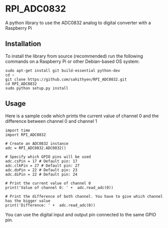 # RPI_ADC0832
A python library to use the ADC0832 analog to digital converter with a Raspberry Pi

## Installation

To install the library from source (recommended) run the following commands on a Raspberry Pi or other Debian-based OS system:

    sudo apt-get install git build-essential python-dev
    cd ~
    git clone https://github.com/sahithyen/RPI_ADC0832.git
    cd RPI_ADC0832
    sudo python setup.py install

## Usage

Here is a sample code which prints the current value of channel 0 and the difference between channel 0 and channel 1

    import time
    import RPI_ADC0832

    # Create an ADC0832 instance
    adc = RPI_ADC0832.ADC0832()

    # Specify which GPIO pins will be used
    adc.csPin = 17 # Default pin: 17
    adc.clkPin = 27 # Default pin: 27
    adc.doPin = 22 # Default pin: 23
    adc.diPin = 22 # Default pin: 24

    # Print the current value of channel 0
    print('Value of channel 0: ' +  adc.read_adc(0))

    # Print the difference of both channel. You have to give which channel has the bigger value
    print('Difference: ' +  adc.read_adc(0))

You can use the digital input and output pin connected to the same GPIO pin.
